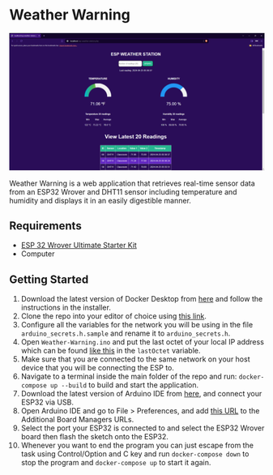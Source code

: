 # Weather Warning

![Weather Warning Application](https://github.com/itsreverence/Weather-Warning/blob/41a11db3189814f0c62d3d5b316a7274cb38f814/preview.png)

Weather Warning is a web application that retrieves real-time sensor data from an ESP32 Wrover and DHT11 sensor including temperature and humidity and displays it in an easily digestible manner.

## Requirements

- [ESP 32 Wrover Ultimate Starter Kit](https://www.amazon.com/FREENOVE-Ultimate-ESP32-WROVER-Included-Compatible/dp/B0CJJJ7BCY/ref=sr_1_3?sr=8-3)
- Computer

## Getting Started

1. Download the latest version of Docker Desktop from [here](https://www.docker.com/products/docker-desktop/) and follow the instructions in the installer.
2. Clone the repo into your editor of choice using [this link](https://github.com/itsreverence/Weather-Warning.git).
3. Configure all the variables for the network you will be using in the file `arduino_secrets.h.sample` and rename it to `arduino_secrets.h`.
4. Open `Weather-Warning.ino` and put the last octet of your local IP address which can be found [like this](https://geekflare.com/find-ip-address-of-windows-linux-mac-and-website/) in the `lastOctet` variable.
5. Make sure that you are connected to the same network on your host device that you will be connecting the ESP to.
6. Navigate to a terminal inside the main folder of the repo and run: `docker-compose up --build` to build and start the application.
7. Download the latest version of Arduino IDE from [here](https://www.arduino.cc/en/software), and connect your ESP32 via USB.
8. Open Arduino IDE and go to File > Preferences, and add [this URL](https://dl.espressif.com/dl/package_esp32_index.json) to the Additional Board Managers URLs.
9. Select the port your ESP32 is connected to and select the ESP32 Wrover board then flash the sketch onto the ESP32.
10. Whenever you want to end the program you can just escape from the task using Control/Option and C key and run `docker-compose down` to stop the program and `docker-compose up` to start it again.
